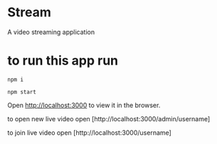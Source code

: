 # Stream
A video streaming application


# to run this app run
`npm i`

`npm start`

Open [http://localhost:3000](http://localhost:3000) to view it in the browser.

to open new live video open [http://localhost:3000/admin/username]

to join live video open [http://localhost:3000/username]
